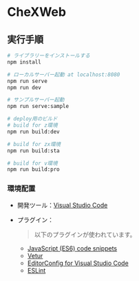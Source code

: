 # CheXWeb



## 実行手順

```bash
# ライブラリーをインストールする
npm install

# ローカルサーバー起動 at localhost:8080
npm run serve
npm run dev

# サンプルサーバー起動
npm run serve:sample

# deploy用のビルド
# build for z環境
npm run build:dev

# build for zx環境
npm run build:sta

# build for v環境
npm run build:pro

```

### 環境配置

- 開発ツール：[Visual Studio Code](https://code.visualstudio.com/)


- プラグイン：
  > 以下のプラグインが使われています。
  - [JavaScript (ES6) code snippets](https://marketplace.visualstudio.com/items?itemName=xabikos.JavaScriptSnippets)
  - [Vetur](https://marketplace.visualstudio.com/items?itemName=octref.vetur)
  - [EditorConfig for Visual Studio Code](https://marketplace.visualstudio.com/items?itemName=EditorConfig.EditorConfig)
  - [ESLint](https://marketplace.visualstudio.com/items?itemName=dbaeumer.vscode-eslint)

